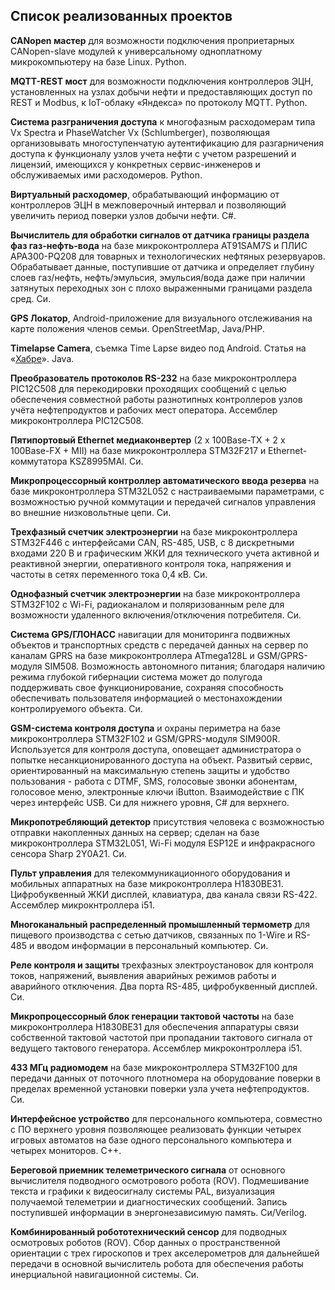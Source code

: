 ## Список реализованных проектов

**CANopen мастер** для возможности подключения проприетарных CANopen-slave модулей к универсальному одноплатному микрокомпьютеру на базе Linux. Python.

**MQTT-REST мост** для возможности подключения контроллеров ЭЦН, установленных на узлах добычи нефти и предоставляющих доступ по REST и Modbus, к IoT-облаку «Яндекса» по протоколу MQTT. Python.

**Система разграничения доступа** к многофазным расходомерам типа Vx Spectra и PhaseWatcher Vx (Schlumberger), позволяющая организовывать многоступенчатую аутентификацию для разгарничения доступа к функционалу узлов учета нефти с учетом разрешений и лицензий, имеющихся у конкретных сервис-инженеров и обслуживаемых ими расходомеров. Python.

**Виртуальный расходомер**, обрабатывающий информацию от контроллеров ЭЦН в межповерочный интервал и позволяющий увеличить период поверки узлов добычи нефти. C#.

**Вычислитель для обработки сигналов от датчика границы раздела фаз газ-нефть-вода** на базе микроконтроллера AT91SAM7S и ПЛИС APA300-PQ208 для товарных и технологических нефтяных резервуаров. Обрабатывает данные, поступившие от датчика и определяет глубину слоев газ/нефть, нефть/эмульсия, эмульсия/вода даже при наличии затянутых переходных зон с плохо выраженными границами раздела сред. Си.

**GPS Локатор**, Android-приложение для визуального отслеживания на карте положения членов семьи. OpenStreetMap, Java/PHP.

**Timelapse Camera**, съемка Time Lapse видео под Android. Статья на «[Хабре](https://habr.com/ru/post/172469)». Java.

**Преобразователь протоколов RS-232** на базе микроконтроллера PIC12C508 для перекодировки проходящих сообщений с целью обеспечения совместной работы разнотипных контроллеров узлов учёта нефтепродуктов и рабочих мест оператора. Ассемблер микроконтроллера PIC12C508.

**Пятипортовый Ethernet медиаконвертер** (2 x 100Base-TX + 2 x 100Base-FX + MII) на базе микроконтроллера STM32F217 и Ethernet-коммутатора KSZ8995MAI. Си.

**Микропроцессорный контроллер автоматического ввода резерва** на базе микроконтроллера STM32L052 с настраиваемыми параметрами, с возможностью ручной коммутации и передачей сигналов управления во внешние низковольтные цепи. Си.

**Трехфазный счетчик электроэнергии** на базе микроконтроллера STM32F446 с интерфейсами CAN, RS-485, USB, с 8 дискретными входами 220 В и графическим ЖКИ для технического учета активной и реактивной энергии, оперативного контроля тока, напряжения и частоты в сетях переменного тока 0,4 кВ. Си.

**Однофазный счетчик электроэнергии** на базе микроконтроллера STM32F102 с Wi-Fi, радиоканалом и поляризованным реле для возможности удаленного включения/отключения потребителя. Си.

**Система GPS/ГЛОНАСС** навигации для мониторинга подвижных объектов и транспортных средств с передачей данных на сервер по каналам GPRS на базе микроконтроллера ATmega128L и GSM/GPRS-модуля SIM508. Возможность автономного питания; благодаря наличию режима глубокой гибернации система может до полугода поддерживать свое функционирование, сохраняя способность обеспечивать пользователя информацией о местонахождении контролируемого объекта. Си.

**GSM-система контроля доступа** и охраны периметра на базе микроконтроллера STM32F102 и GSM/GPRS-модуля SIM900R. Используется для контроля доступа, оповещает администратора о попытке несанкционированного доступа на объект. Развитый сервис, ориентированный на максимальную степень защиты и удобство пользования - работа с DTMF, SMS, голосовые звонки абонентам, голосовое меню, электронные ключи iButton. Взаимодействие с ПК через интерфейс USB. Си для нижнего уровня, C# для верхнего.

**Микропотребляющий детектор** присутствия человека с возможностью отправки накопленных данных на сервер; сделан на базе микроконтроллера STM32L051, Wi-Fi модуля ESP12E и инфракрасного сенсора Sharp 2Y0A21. Си.

**Пульт управления** для телекоммуникационного оборудования и мобильных аппаратных на базе микроконтроллера Н1830ВЕ31. Цифробуквенный ЖКИ дисплей, клавиатура, два канала связи RS-422. Ассемблер микрокнтроллера i51.

**Многоканальный распределенный промышленный термометр** для пищевого производства с сетью датчиков, связанных по 1-Wire и RS-485 и вводом информации в персональный компьютер. Си.

**Реле контроля и защиты** трехфазных электроустановок для контроля токов, напряжений, выявления аварийных режимов работы и аварийного отключения. Два порта RS-485, цифробуквенный дисплей. Си.

**Микропроцессорный блок генерации тактовой частоты** на базе микроконтроллера Н1830ВЕ31 для обеспечения аппаратуры связи собственной тактовой частотой при пропадании тактового сигнала от ведущего тактового генератора. Ассемблер микроконтроллера i51.

**433 МГц радиомодем** на базе микроконтроллера STM32F100 для передачи данных от поточного плотномера на оборудование поверки в пределах временной установки поверки узла учета нефтепродуктов. Си.

**Интерфейсное устройство** для персонального компьютера, совместно с ПО верхнего уровня позволяющее реализовать функции четырех игровых автоматов на базе одного персонального компьютера и четырех мониторов. C++.

**Береговой приемник телеметрического сигнала** от основного вычислителя подводного осмотрового робота (ROV). Подмешивание текста и графики к видеосигналу системы PAL, визуализация получаемой телеметрии и диагностических сообщений. Запись поступившей информации в энергонезависимую память. Си/Verilog.

**Комбинированный робототехнический сенсор** для подводных осмотровых роботов (ROV). Сбор данных о пространственной ориентации с трех гироскопов и трех акселерометров для дальнейшей передачи в основной вычислитель робота для обеспечения работы инерциальной навигационной системы. Си.
